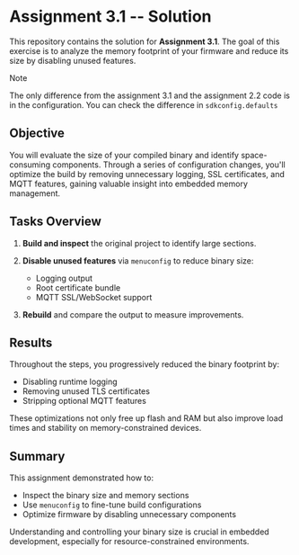 # Assignment 3.1 -- Solution

This repository contains the solution for **Assignment 3.1**. The goal of this exercise is to analyze the memory footprint of your firmware and reduce its size by disabling unused features.

>[!NOTE]
> The only difference from the assignment 3.1 and the assignment 2.2 code is in the configuration. You can check the difference in `sdkconfig.defaults`

## Objective

You will evaluate the size of your compiled binary and identify space-consuming components. Through a series of configuration changes, you'll optimize the build by removing unnecessary logging, SSL certificates, and MQTT features, gaining valuable insight into embedded memory management.

## Tasks Overview

1. **Build and inspect** the original project to identify large sections.
2. **Disable unused features** via `menuconfig` to reduce binary size:

   * Logging output
   * Root certificate bundle
   * MQTT SSL/WebSocket support
3. **Rebuild** and compare the output to measure improvements.

## Results

Throughout the steps, you progressively reduced the binary footprint by:

* Disabling runtime logging
* Removing unused TLS certificates
* Stripping optional MQTT features

These optimizations not only free up flash and RAM but also improve load times and stability on memory-constrained devices.

## Summary

This assignment demonstrated how to:

* Inspect the binary size and memory sections
* Use `menuconfig` to fine-tune build configurations
* Optimize firmware by disabling unnecessary components

Understanding and controlling your binary size is crucial in embedded development, especially for resource-constrained environments.

